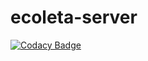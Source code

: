# ecoleta-server
[![Codacy Badge](https://api.codacy.com/project/badge/Grade/1f01b6ed979c4900913a52b5a1526927)](https://app.codacy.com/manual/saintclair/ecoleta-server?utm_source=github.com&utm_medium=referral&utm_content=saintclair/ecoleta-server&utm_campaign=Badge_Grade_Dashboard)